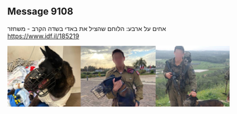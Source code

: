 ## Message 9108

אחים על ארבע:
הלוחם שהציל את באדי בשדה הקרב - משחזר
https://www.idf.il/185219

![Photo](./9108/9108_photo.jpg)
